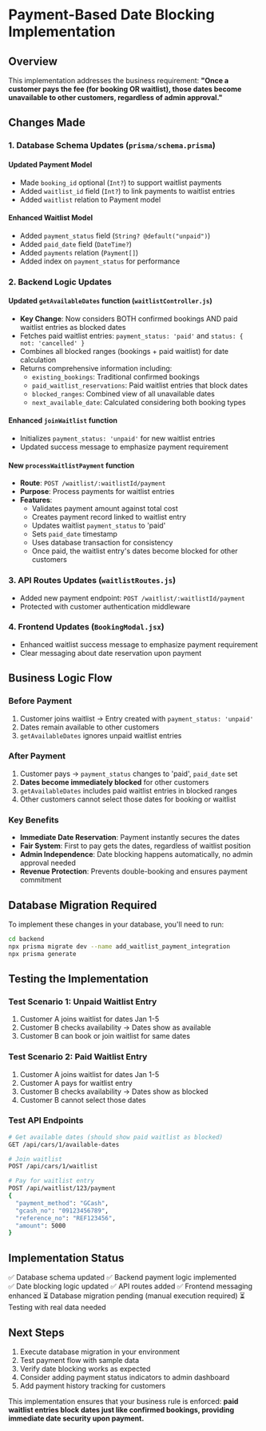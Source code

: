 # Payment-Based Date Blocking Implementation

## Overview
This implementation addresses the business requirement: **"Once a customer pays the fee (for booking OR waitlist), those dates become unavailable to other customers, regardless of admin approval."**

## Changes Made

### 1. Database Schema Updates (`prisma/schema.prisma`)

#### Updated Payment Model
- Made `booking_id` optional (`Int?`) to support waitlist payments
- Added `waitlist_id` field (`Int?`) to link payments to waitlist entries
- Added `waitlist` relation to Payment model

#### Enhanced Waitlist Model
- Added `payment_status` field (`String? @default("unpaid")`)
- Added `paid_date` field (`DateTime?`)
- Added `payments` relation (`Payment[]`)
- Added index on `payment_status` for performance

### 2. Backend Logic Updates

#### Updated `getAvailableDates` function (`waitlistController.js`)
- **Key Change**: Now considers BOTH confirmed bookings AND paid waitlist entries as blocked dates
- Fetches paid waitlist entries: `payment_status: 'paid'` and `status: { not: 'cancelled' }`
- Combines all blocked ranges (bookings + paid waitlist) for date calculation
- Returns comprehensive information including:
  - `existing_bookings`: Traditional confirmed bookings
  - `paid_waitlist_reservations`: Paid waitlist entries that block dates
  - `blocked_ranges`: Combined view of all unavailable dates
  - `next_available_date`: Calculated considering both booking types

#### Enhanced `joinWaitlist` function
- Initializes `payment_status: 'unpaid'` for new waitlist entries
- Updated success message to emphasize payment requirement

#### New `processWaitlistPayment` function
- **Route**: `POST /waitlist/:waitlistId/payment`
- **Purpose**: Process payments for waitlist entries
- **Features**:
  - Validates payment amount against total cost
  - Creates payment record linked to waitlist entry
  - Updates waitlist `payment_status` to 'paid'
  - Sets `paid_date` timestamp
  - Uses database transaction for consistency
  - Once paid, the waitlist entry's dates become blocked for other customers

### 3. API Routes Updates (`waitlistRoutes.js`)
- Added new payment endpoint: `POST /waitlist/:waitlistId/payment`
- Protected with customer authentication middleware

### 4. Frontend Updates (`BookingModal.jsx`)
- Enhanced waitlist success message to emphasize payment requirement
- Clear messaging about date reservation upon payment

## Business Logic Flow

### Before Payment
1. Customer joins waitlist → Entry created with `payment_status: 'unpaid'`
2. Dates remain available to other customers
3. `getAvailableDates` ignores unpaid waitlist entries

### After Payment
1. Customer pays → `payment_status` changes to 'paid', `paid_date` set
2. **Dates become immediately blocked** for other customers
3. `getAvailableDates` includes paid waitlist entries in blocked ranges
4. Other customers cannot select those dates for booking or waitlist

### Key Benefits
- **Immediate Date Reservation**: Payment instantly secures the dates
- **Fair System**: First to pay gets the dates, regardless of waitlist position
- **Admin Independence**: Date blocking happens automatically, no admin approval needed
- **Revenue Protection**: Prevents double-booking and ensures payment commitment

## Database Migration Required

To implement these changes in your database, you'll need to run:

```bash
cd backend
npx prisma migrate dev --name add_waitlist_payment_integration
npx prisma generate
```

## Testing the Implementation

### Test Scenario 1: Unpaid Waitlist Entry
1. Customer A joins waitlist for dates Jan 1-5
2. Customer B checks availability → Dates show as available
3. Customer B can book or join waitlist for same dates

### Test Scenario 2: Paid Waitlist Entry
1. Customer A joins waitlist for dates Jan 1-5
2. Customer A pays for waitlist entry
3. Customer B checks availability → Dates show as blocked
4. Customer B cannot select those dates

### Test API Endpoints
```bash
# Get available dates (should show paid waitlist as blocked)
GET /api/cars/1/available-dates

# Join waitlist
POST /api/cars/1/waitlist

# Pay for waitlist entry
POST /api/waitlist/123/payment
{
  "payment_method": "GCash",
  "gcash_no": "09123456789",
  "reference_no": "REF123456",
  "amount": 5000
}
```

## Implementation Status
✅ Database schema updated
✅ Backend payment logic implemented  
✅ Date blocking logic updated
✅ API routes added
✅ Frontend messaging enhanced
⏳ Database migration pending (manual execution required)
⏳ Testing with real data needed

## Next Steps
1. Execute database migration in your environment
2. Test payment flow with sample data
3. Verify date blocking works as expected
4. Consider adding payment status indicators to admin dashboard
5. Add payment history tracking for customers

This implementation ensures that your business rule is enforced: **paid waitlist entries block dates just like confirmed bookings, providing immediate date security upon payment.**